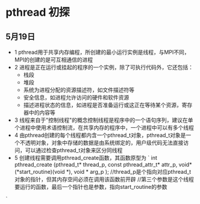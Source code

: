 # pthread 初探
## 5月19日 
* 1 pthread用于共享内存编程，所创建的最小运行实例是线程，与MPI不同，MPI的创建的是可互相通信的进程
* 2 进程是正在运行或挂起的程序的一个实例，除了可执行代码外，它还包括：
    * 栈段
    * 堆段
    * 系统为进程分配的资源描述符，如文件描述符等
    * 安全信息，如进程允许访问的硬件和软件资源
    * 描述进程状态的信息，如进程是否准备运行或这正在等待某个资源，寄存器中的内容等
* 3 线程来自于"控制线程"的概念控制线程是程序中的一个语句序列，建议在单个进程中使用术语控制流，在共享内存的程序中，一个进程中可以有多个线程
* 4 由pthread创建的每个线程都内含一个pthread_t对象，pthread_t对象是一个不透明对象，对象中存储的数据是由系统绑定的，用户级代码无法直接访问，可以通过检查pthread_t对象来区分同线程
* 5 创建线程需要调用pthread_create函数，其函数原型为
`
    int pthread_create (pthread_t* thread_p, const pthread_attr_t* attr_p, 
                        void* (*start_routine)(void *), void * arg_p );
    //thread_p是个指向对应pthread_t对象的指针，但其内存空间必须在调用该函数前开辟
    //第三个参数是这个线程要运行的函数，最后一个指针也是参数，指向start_routine的参数

`